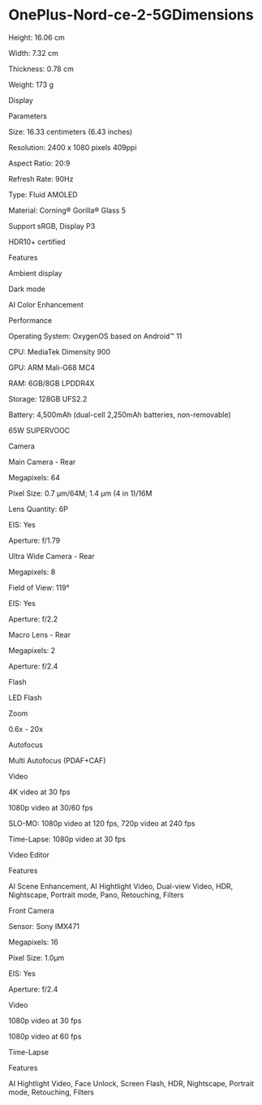 # OnePlus-Nord-ce-2-5GDimensions

Height: 16.06 cm

Width: 7.32 cm

Thickness: 0.78 cm

Weight: 173 g

Display

Parameters

Size: 16.33 centimeters (6.43 inches)

Resolution: 2400 x 1080 pixels 409ppi

Aspect Ratio: 20:9

Refresh Rate: 90Hz

Type: Fluid AMOLED

Material: Corning® Gorilla® Glass 5

Support sRGB, Display P3

HDR10+ certified

Features

Ambient display

Dark mode

AI Color Enhancement

Performance

Operating System: OxygenOS based on Android™ 11

CPU: MediaTek Dimensity 900

GPU: ARM Mali-G68 MC4

RAM: 6GB/8GB LPDDR4X

Storage: 128GB UFS2.2

Battery: 4,500mAh (dual-cell 2,250mAh batteries, non-removable)

65W SUPERVOOC

Camera

Main Camera - Rear

Megapixels: 64

Pixel Size: 0.7 µm/64M; 1.4 µm (4 in 1)/16M

Lens Quantity: 6P

EIS: Yes

Aperture: f/1.79

Ultra Wide Camera - Rear

Megapixels: 8

Field of View: 119°

EIS: Yes

Aperture: f/2.2

Macro Lens - Rear

Megapixels: 2

Aperture: f/2.4

Flash

LED Flash

Zoom

0.6x - 20x

Autofocus

Multi Autofocus (PDAF+CAF)

Video

4K video at 30 fps

1080p video at 30/60 fps

SLO-MO: 1080p video at 120 fps, 720p video at 240 fps

Time-Lapse: 1080p video at 30 fps

Video Editor

Features

AI Scene Enhancement, AI Hightlight Video, Dual-view Video, HDR, Nightscape, Portrait mode, Pano, Retouching, Filters

Front Camera

Sensor: Sony IMX471

Megapixels: 16

Pixel Size: 1.0µm

EIS: Yes

Aperture: f/2.4

Video

1080p video at 30 fps

1080p video at 60 fps

Time-Lapse

Features

AI Hightlight Video, Face Unlock, Screen Flash, HDR, Nightscape, Portrait mode, Retouching, Filters
